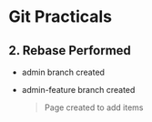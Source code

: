 # Git Practicals

## 2. Rebase Performed

- admin branch created

- admin-feature branch created
    > Page created to add items